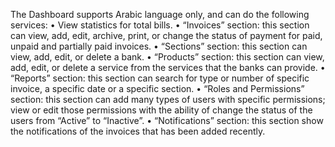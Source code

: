 The Dashboard supports Arabic language only, and can do the following services:
• View statistics for total bills.
• “Invoices” section: this section can view, add, edit, archive, print, or change the status of payment for paid, unpaid and partially paid invoices.
• “Sections” section: this section can view, add, edit, or delete a bank.
• “Products” section: this section can view, add, edit, or delete a service from the services that the banks can provide.
• “Reports” section: this section can search for type or number of specific invoice, a specific date or a specific section.
• “Roles and Permissions” section: this section can add many types of users with specific permissions; view or edit those permissions with the ability of change the status of the users from “Active” to “Inactive”. 
• “Notifications” section: this section show the notifications of the invoices that has been added recently.
